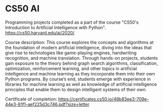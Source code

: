 # CS50 AI

Programming projects completed as a part of the course "CS50's Introduction to Artificial Intelligence with Python".
https://cs50.harvard.edu/ai/2020/

Course description: 
This course explores the concepts and algorithms at the foundation of modern artificial intelligence, diving into the ideas that give rise to technologies like game-playing engines, handwriting recognition, and machine translation. Through hands-on projects, students gain exposure to the theory behind graph search algorithms, classification, optimization, reinforcement learning, and other topics in artificial intelligence and machine learning as they incorporate them into their own Python programs. By course’s end, students emerge with experience in libraries for machine learning as well as knowledge of artificial intelligence principles that enable them to design intelligent systems of their own.

Certificate of completion: https://certificates.cs50.io/48b83ee3-709e-44e3-81f1-aef225d3c746.pdf?size=letter
